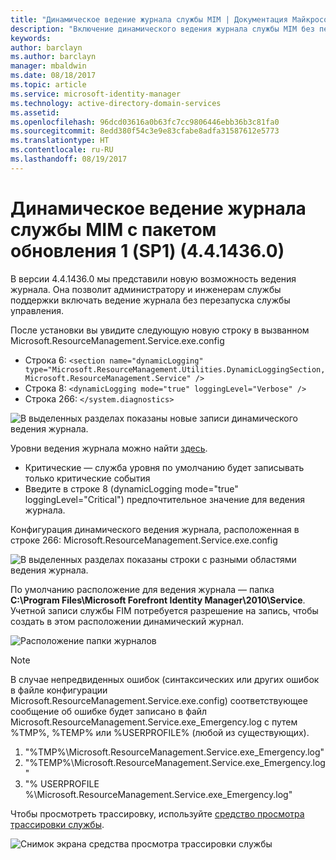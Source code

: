 ```yaml
---
title: "Динамическое ведение журнала службы MIM | Документация Майкрософт"
description: "Включение динамического ведения журнала службы MIM без перезапуска службы управления"
keywords: 
author: barclayn
ms.author: barclayn
manager: mbaldwin
ms.date: 08/18/2017
ms.topic: article
ms.service: microsoft-identity-manager
ms.technology: active-directory-domain-services
ms.assetid: 
ms.openlocfilehash: 96dcd03616a0b63fc7cc9806446ebb36b3c81fa0
ms.sourcegitcommit: 8edd380f54c3e9e83cfabe8adfa31587612e5773
ms.translationtype: HT
ms.contentlocale: ru-RU
ms.lasthandoff: 08/19/2017
---
```

# <a name="mim-sp1-4414360--service-dynamic-logging"></a>Динамическое ведение журнала службы MIM с пакетом обновления 1 (SP1) (4.4.1436.0)
В версии 4.4.1436.0 мы представили новую возможность ведения журнала. Она позволит администратору и инженерам службы поддержки включать ведение журнала без перезапуска службы управления.

После установки вы увидите следующую новую строку в вызванном Microsoft.ResourceManagement.Service.exe.config

*   Строка 6: ``<section name="dynamicLogging" type="Microsoft.ResourceManagement.Utilities.DynamicLoggingSection, Microsoft.ResourceManagement.Service" />``
*   Строка 8: ``<dynamicLogging mode="true" loggingLevel="Verbose" />``
*   Строка 266: ``</system.diagnostics> ``

![В выделенных разделах показаны новые записи динамического ведения журнала.](media/mim-service-dynamic-logging/screen01.png)

Уровни ведения журнала можно найти [здесь](https://msdn.microsoft.com/library/ms733025(v=vs.110).aspx#Anchor_3).

- Критические — служба уровня по умолчанию будет записывать только критические события
- Введите в строке 8 (dynamicLogging mode="true" loggingLevel="Critical") предпочтительное значение для ведения журнала.

Конфигурация динамического ведения журнала, расположенная в строке 266: Microsoft.ResourceManagement.Service.exe.config

![В выделенных разделах показаны строки с разными областями ведения журнала.](media/mim-service-dynamic-logging/screen02.png)

По умолчанию расположение для ведения журнала — папка **C:\Program Files\Microsoft Forefront Identity Manager\2010\Service**. Учетной записи службы FIM потребуется разрешение на запись, чтобы создать в этом расположении динамический журнал.

![Расположение папки журналов](media/mim-service-dynamic-logging/screen03.png)

 >[!NOTE]
 В случае непредвиденных ошибок (синтаксических или других ошибок в файле конфигурации Microsoft.ResourceManagement.Service.exe.config) соответствующее сообщение об ошибке будет записано в файл Microsoft.ResourceManagement.Service.exe_Emergency.log с путем %TMP%, %TEMP% или %USERPROFILE% (любой из существующих).  
1. "%TMP%\Microsoft.ResourceManagement.Service.exe_Emergency.log"
2. "%TEMP%\Microsoft.ResourceManagement.Service.exe_Emergency.log"
3. "% USERPROFILE %\Microsoft.ResourceManagement.Service.exe_Emergency.log"

Чтобы просмотреть трассировку, используйте [средство просмотра трассировки службы](https://msdn.microsoft.com//library/aa751795(v=vs.110).aspx).

 ![Снимок экрана средства просмотра трассировки службы](media/mim-service-dynamic-logging/screen04.png)
